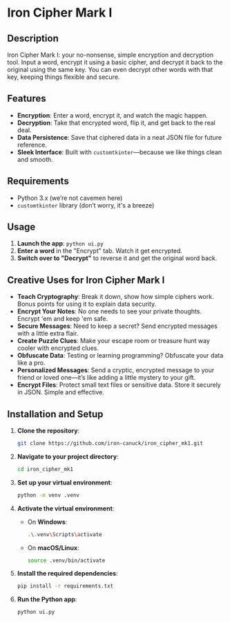 # Iron Cipher Mark I

## Description

Iron Cipher Mark I: your no-nonsense, simple encryption and decryption tool. Input a word, encrypt it using a basic cipher, and decrypt it back to the original using the same key. You can even decrypt other words with that key, keeping things flexible and secure.

## Features

- **Encryption**: Enter a word, encrypt it, and watch the magic happen.
- **Decryption**: Take that encrypted word, flip it, and get back to the real deal.
- **Data Persistence**: Save that ciphered data in a neat JSON file for future reference.
- **Sleek Interface**: Built with `customtkinter`—because we like things clean and smooth.

## Requirements

- Python 3.x (we’re not cavemen here)
- `customtkinter` library (don’t worry, it's a breeze)

## Usage

1. **Launch the app**: `python ui.py`
2. **Enter a word** in the "Encrypt" tab. Watch it get encrypted.
3. **Switch over to "Decrypt"** to reverse it and get the original word back.

## Creative Uses for Iron Cipher Mark I

- **Teach Cryptography**: Break it down, show how simple ciphers work. Bonus points for using it to explain data security.
- **Encrypt Your Notes**: No one needs to see your private thoughts. Encrypt 'em and keep 'em safe.
- **Secure Messages**: Need to keep a secret? Send encrypted messages with a little extra flair.
- **Create Puzzle Clues**: Make your escape room or treasure hunt way cooler with encrypted clues.
- **Obfuscate Data**: Testing or learning programming? Obfuscate your data like a pro.
- **Personalized Messages**: Send a cryptic, encrypted message to your friend or loved one—it’s like adding a little mystery to your gift.
- **Encrypt Files**: Protect small text files or sensitive data. Store it securely in JSON. Simple and effective.

## Installation and Setup

1. **Clone the repository**:

    ```bash
    git clone https://github.com/iron-canuck/iron_cipher_mk1.git
    ```

2. **Navigate to your project directory**:

    ```bash
    cd iron_cipher_mk1
    ```

3. **Set up your virtual environment**:

    ```bash
    python -m venv .venv
    ```

4. **Activate the virtual environment**:

    - On **Windows**:

        ```bash
        .\.venv\Scripts\activate
        ```

    - On **macOS/Linux**:

        ```bash
        source .venv/bin/activate
        ```

5. **Install the required dependencies**:

    ```bash
    pip install -r requirements.txt
    ```

6. **Run the Python app**:

    ```bash
    python ui.py
    ```
